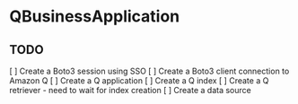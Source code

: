 # QBusinessApplication

## TODO
[ ] Create a Boto3 session using SSO
[ ] Create a Boto3 client connection to Amazon Q
[ ] Create a Q application
[ ] Create a Q index
[ ] Create a Q retriever - need to wait for index creation
[ ] Create a data source